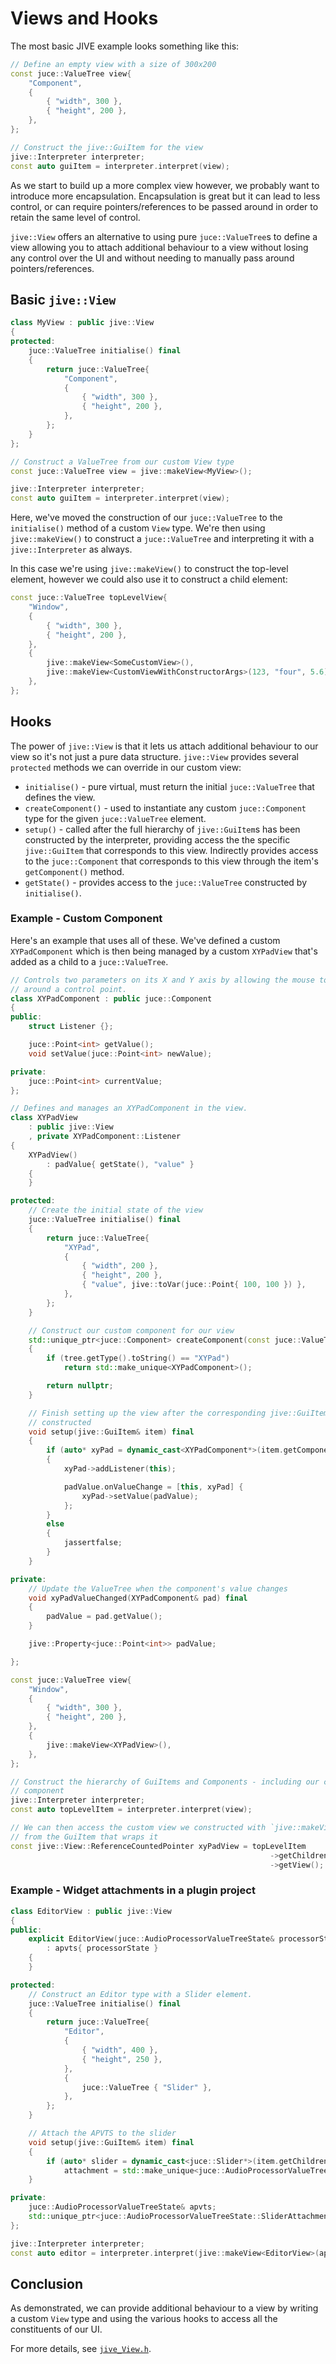 # Views and Hooks

The most basic JIVE example looks something like this:

```cpp
// Define an empty view with a size of 300x200
const juce::ValueTree view{
    "Component",
    {
        { "width", 300 },
        { "height", 200 },
    },
};

// Construct the jive::GuiItem for the view
jive::Interpreter interpreter;
const auto guiItem = interpreter.interpret(view);
```

As we start to build up a more complex view however, we probably want to introduce more encapsulation. Encapsulation is great but it can lead to less control, or can require pointers/references to be passed around in order to retain the same level of control.

`jive::View` offers an alternative to using pure `juce::ValueTree`s to define a view allowing you to attach additional behaviour to a view without losing any control over the UI and without needing to manually pass around pointers/references.

## Basic `jive::View`

```cpp
class MyView : public jive::View
{
protected:
    juce::ValueTree initialise() final
    {
        return juce::ValueTree{
            "Component",
            {
                { "width", 300 },
                { "height", 200 },
            },
        };
    }
};

// Construct a ValueTree from our custom View type
const juce::ValueTree view = jive::makeView<MyView>();

jive::Interpreter interpreter;
const auto guiItem = interpreter.interpret(view);
```

Here, we've moved the construction of our `juce::ValueTree` to the `initialise()` method of a custom `View` type. We're then using `jive::makeView()` to construct a `juce::ValueTree` and interpreting it with a `jive::Interpreter` as always.

In this case we're using `jive::makeView()` to construct the top-level element, however we could also use it to construct a child element:

```cpp
const juce::ValueTree topLevelView{
    "Window",
    {
        { "width", 300 },
        { "height", 200 },
    },
    {
        jive::makeView<SomeCustomView>(),
        jive::makeView<CustomViewWithConstructorArgs>(123, "four", 5.6),
    },
};
```

## Hooks

The power of `jive::View` is that it lets us attach additional behaviour to our view so it's not just a pure data structure. `jive::View` provides several `protected` methods we can override in our custom view:

- `initialise()` - pure virtual, must return the initial `juce::ValueTree` that defines the view.
- `createComponent()` - used to instantiate any custom `juce::Component` type for the given `juce::ValueTree` element.
- `setup()` - called after the full hierarchy of `jive::GuiItem`s has been constructed by the interpreter, providing access the the specific `jive::GuiItem` that corresponds to this view. Indirectly provides access to the `juce::Component` that corresponds to this view through the item's `getComponent()` method.
- `getState()` - provides access to the `juce::ValueTree` constructed by `initialise()`.

### Example - Custom Component

Here's an example that uses all of these. We've defined a custom `XYPadComponent` which is then being managed by a custom `XYPadView` that's added as a child to a `juce::ValueTree`.

```cpp
// Controls two parameters on its X and Y axis by allowing the mouse to drag
// around a control point.
class XYPadComponent : public juce::Component
{
public:
    struct Listener {};

    juce::Point<int> getValue();
    void setValue(juce::Point<int> newValue);

private:
    juce::Point<int> currentValue;
};

// Defines and manages an XYPadComponent in the view.
class XYPadView
    : public jive::View
    , private XYPadComponent::Listener
{
    XYPadView()
        : padValue{ getState(), "value" }
    {
    }

protected:
    // Create the initial state of the view
    juce::ValueTree initialise() final
    {
        return juce::ValueTree{
            "XYPad",
            {
                { "width", 200 },
                { "height", 200 },
                { "value", jive::toVar(juce::Point{ 100, 100 }) },
            },
        };
    }

    // Construct our custom component for our view
    std::unique_ptr<juce::Component> createComponent(const juce::ValueTree& tree) final
    {
        if (tree.getType().toString() == "XYPad")
            return std::make_unique<XYPadComponent>();

        return nullptr;
    }

    // Finish setting up the view after the corresponding jive::GuiItem has been
    // constructed
    void setup(jive::GuiItem& item) final
    {
        if (auto* xyPad = dynamic_cast<XYPadComponent*>(item.getComponent().get()))
        {
            xyPad->addListener(this);

            padValue.onValueChange = [this, xyPad] {
                xyPad->setValue(padValue);
            };
        }
        else
        {
            jassertfalse;
        }
    }

private:
    // Update the ValueTree when the component's value changes
    void xyPadValueChanged(XYPadComponent& pad) final
    {
        padValue = pad.getValue();
    }

    jive::Property<juce::Point<int>> padValue;

};

const juce::ValueTree view{
    "Window",
    {
        { "width", 300 },
        { "height", 200 },
    },
    {
        jive::makeView<XYPadView>(),
    },
};

// Construct the hierarchy of GuiItems and Components - including our custom
// component
jive::Interpreter interpreter;
const auto topLevelItem = interpreter.interpret(view);

// We can then access the custom view we constructed with `jive::makeView()`
// from the GuiItem that wraps it
const jive::View::ReferenceCountedPointer xyPadView = topLevelItem
                                                          ->getChildren()[0]
                                                          ->getView();
```

### Example - Widget attachments in a plugin project

```cpp
class EditorView : public jive::View
{
public:
    explicit EditorView(juce::AudioProcessorValueTreeState& processorState)
        : apvts{ processorState }
    {
    }

protected:
    // Construct an Editor type with a Slider element.
    juce::ValueTree initialise() final
    {
        return juce::ValueTree{
            "Editor",
            {
                { "width", 400 },
                { "height", 250 },
            },
            {
                juce::ValueTree { "Slider" },
            },
        };
    }

    // Attach the APVTS to the slider
    void setup(jive::GuiItem& item) final
    {
        if (auto* slider = dynamic_cast<juce::Slider*>(item.getChildren()[0]->getComponent().get()))
            attachment = std::make_unique<juce::AudioProcessorValueTreeState::SliderAttachment>(apvts, "gain", *slider);
    }

private:
    juce::AudioProcessorValueTreeState& apvts;
    std::unique_ptr<juce::AudioProcessorValueTreeState::SliderAttachment> attachment;
};

jive::Interpreter interpreter;
const auto editor = interpreter.interpret(jive::makeView<EditorView>(apvts), &pluginProcessor);
```

## Conclusion

As demonstrated, we can provide additional behaviour to a view by writing a custom `View` type and using the various hooks to access all the constituents of our UI.

For more details, see [`jive_View.h`](../jive_layouts/hooks/jive_View.h).
